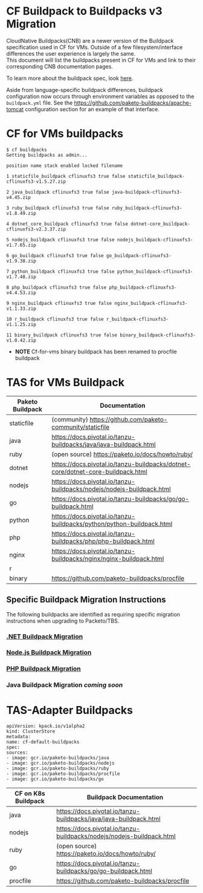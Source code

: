 # CF Buildpack to Buildpacks v3 Migration
CloudNative Buildpacks(CNB) are a newer version of the Buildpack specification used in CF for VMs. Outside of a few filesystem/interface differences the user experience is largely the same.  
This document will list the buildpacks present in CF for VMs and link to their corresponding CNB documentation pages.

To learn more about the buildpack spec, look [here](https://buildpacks.io/).

Aside from language-specific buildpack differences, buildpack configuration now occurs through environment variables as opposed to the `buildpack.yml` file. See the https://github.com/paketo-buildpacks/apache-tomcat configuration section for an example of that interface.

# CF for VMs buildpacks
```
$ cf buildpacks
Getting buildpacks as admin...

position name stack enabled locked filename

1 staticfile_buildpack cflinuxfs3 true false staticfile_buildpack-cflinuxfs3-v1.5.27.zip

2 java_buildpack cflinuxfs3 true false java-buildpack-cflinuxfs3-v4.45.zip

3 ruby_buildpack cflinuxfs3 true false ruby_buildpack-cflinuxfs3-v1.8.49.zip

4 dotnet_core_buildpack cflinuxfs3 true false dotnet-core_buildpack-cflinuxfs3-v2.3.37.zip

5 nodejs_buildpack cflinuxfs3 true false nodejs_buildpack-cflinuxfs3-v1.7.65.zip

6 go_buildpack cflinuxfs3 true false go_buildpack-cflinuxfs3-v1.9.38.zip

7 python_buildpack cflinuxfs3 true false python_buildpack-cflinuxfs3-v1.7.48.zip

8 php_buildpack cflinuxfs3 true false php_buildpack-cflinuxfs3-v4.4.53.zip

9 nginx_buildpack cflinuxfs3 true false nginx_buildpack-cflinuxfs3-v1.1.33.zip

10 r_buildpack cflinuxfs3 true false r_buildpack-cflinuxfs3-v1.1.25.zip

11 binary_buildpack cflinuxfs3 true false binary_buildpack-cflinuxfs3-v1.0.42.zip
```

* **NOTE** Cf-for-vms binary buildpack has been renamed to procfile buildpack

# TAS for VMs Buildpack
| Paketo Buildpack  | Documentation   |
|--|--|
| staticfile | (community) https://github.com/paketo-community/staticfile   |
| java | https://docs.pivotal.io/tanzu-buildpacks/java/java-buildpack.html    |
| ruby |  (open source) https://paketo.io/docs/howto/ruby/   |
| dotnet | https://docs.pivotal.io/tanzu-buildpacks/dotnet-core/dotnet-core-buildpack.html    |
| nodejs | https://docs.pivotal.io/tanzu-buildpacks/nodejs/nodejs-buildpack.html     |
| go | https://docs.pivotal.io/tanzu-buildpacks/go/go-buildpack.html     |
| python | https://docs.pivotal.io/tanzu-buildpacks/python/python-buildpack.html   |
| php | https://docs.pivotal.io/tanzu-buildpacks/php/php-buildpack.html    |
| nginx | https://docs.pivotal.io/tanzu-buildpacks/nginx/nginx-buildpack.html    |
| r |    |
| binary |   https://github.com/paketo-buildpacks/procfile     |



## Specific Buildpack Migration Instructions
The following buildpacks are identified as requiring specific migration instructions when upgrading to Packeto/TBS.
### [.NET Buildpack Migration ](https://docs.pivotal.io/tanzu-buildpacks/dotnet-core/dotnet-core-migration.html)

### [Node.js Buildpack Migration](https://docs.pivotal.io/tanzu-buildpacks/nodejs/nodejs-migration.html)

### [PHP Buildpack Migration](https://docs.pivotal.io/tanzu-buildpacks/php/php-migration.html)

### Java Buildpack Migration *coming soon*

# TAS-Adapter Buildpacks
```
apiVersion: kpack.io/v1alpha2  
kind: ClusterStore  
metadata:  
name: cf-default-buildpacks  
spec:  
sources:  
- image: gcr.io/paketo-buildpacks/java  
- image: gcr.io/paketo-buildpacks/nodejs  
- image: gcr.io/paketo-buildpacks/ruby  
- image: gcr.io/paketo-buildpacks/procfile  
- image: gcr.io/paketo-buildpacks/go  
```

| CF on K8s Buildpack  | Buildpack Documentation  |
| -- | -- |
|java |https://docs.pivotal.io/tanzu-buildpacks/java/java-buildpack.html  |
|nodejs  | https://docs.pivotal.io/tanzu-buildpacks/nodejs/nodejs-buildpack.html  |
|ruby| (open source) https://paketo.io/docs/howto/ruby/  |
|go | https://docs.pivotal.io/tanzu-buildpacks/go/go-buildpack.html  |
|procfile |https://github.com/paketo-buildpacks/procfile|